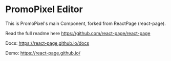 # PromoPixel Editor

This is PromoPixel's main Component, forked from ReactPage (react-page).

Read the full readme here https://github.com/react-page/react-page

Docs: https://react-page.github.io/docs

Demo: https://react-page.github.io/
